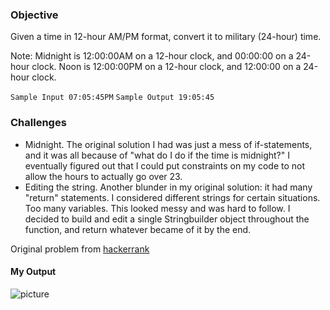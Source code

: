 ### Objective
Given a time in 12-hour AM/PM format, convert it to military (24-hour) time.

Note: Midnight is 12:00:00AM on a 12-hour clock, and 00:00:00 on a 24-hour clock. Noon is 12:00:00PM on a 12-hour clock, and 12:00:00 on a 24-hour clock.

```Sample Input 07:05:45PM```
```Sample Output 19:05:45```

### Challenges
- Midnight. The original solution I had was just a mess of if-statements, and it was all because of "what do I do if the time is midnight?" 
I eventually figured out that I could put constraints on my code to not allow the hours to actually go over 23.
- Editing the string. Another blunder in my original solution: it had many "return" statements. I considered different strings for certain situations. Too many variables. This looked messy and was hard to follow. I decided to build and edit a single Stringbuilder object throughout the function, and return whatever became of it by the end. 

Original problem from [hackerrank](https://www.hackerrank.com/challenges/time-conversion/problem) 

#### My Output
![picture](https://puu.sh/D7NSc/496c52eff6.png)
